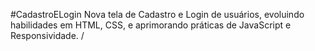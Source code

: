 #CadastroELogin
Nova tela de Cadastro e Login de usuários, evoluindo habilidades em HTML, CSS, e aprimorando práticas de JavaScript e Responsividade.
/